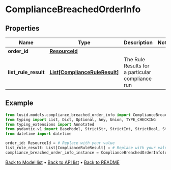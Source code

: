 # ComplianceBreachedOrderInfo

## Properties
Name | Type | Description | Notes
------------ | ------------- | ------------- | -------------
**order_id** | [**ResourceId**](ResourceId.md) |  | 
**list_rule_result** | [**List[ComplianceRuleResult]**](ComplianceRuleResult.md) | The Rule Results for a particular compliance run | 
## Example

```python
from lusid.models.compliance_breached_order_info import ComplianceBreachedOrderInfo
from typing import List, Dict, Optional, Any, Union, TYPE_CHECKING
from typing_extensions import Annotated
from pydantic.v1 import BaseModel, StrictStr, StrictInt, StrictBool, StrictFloat, StrictBytes, Field, validator, ValidationError, conlist, constr
from datetime import datetime

order_id: ResourceId = # Replace with your value
list_rule_result: List[ComplianceRuleResult] = # Replace with your value
compliance_breached_order_info_instance = ComplianceBreachedOrderInfo(order_id=order_id, list_rule_result=list_rule_result)

```

[Back to Model list](../README.md#documentation-for-models) &#8226; [Back to API list](../README.md#documentation-for-api-endpoints) &#8226; [Back to README](../README.md)

